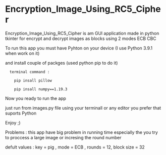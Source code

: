 # Encryption_Image_Using_RC5_Cipher
Encryption_Image_Using_RC5_Cipher is am GUI application made in python tkinter for encrypt and decrypt images as blocks using 2 modes ECB CBC

To run this app you must have Pyhton  on your device (I use Python 3.9.1 when work on it)

  and install couple of packges (used python pip to do it)

      terminal command :
      
        pip insall pillow
        
        pip insall numpy==1.19.3
        
Now you ready to run the app

  just run from images.py file using your terminall or any editor you prefer that suports Python
  
Enjoy ;)



Problems : this app have big problem in running time especially the you try to proccess a large image or incresing the round number

defult values : key = pig , mode = ECB , rounds = 12, block size = 32
